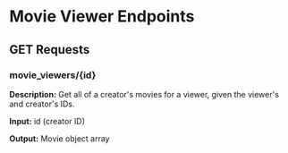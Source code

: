 # Movie Viewer Endpoints

## GET Requests

### movie_viewers/{id}

**Description:** Get all of a creator's movies for a viewer, given the viewer's and creator's IDs.

**Input:** id (creator ID)

**Output:** Movie object array
